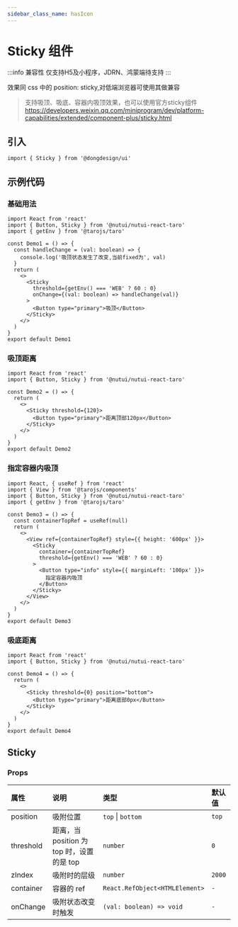```yaml
---
sidebar_class_name: hasIcon
---
```


# Sticky 组件

:::info 兼容性
仅支持H5及小程序，JDRN、鸿蒙端待支持
:::

效果同 css 中的 position: sticky,对低端浏览器可使用其做兼容

> 支持吸顶、吸底、容器内吸顶效果，也可以使用官方sticky组件 https://developers.weixin.qq.com/miniprogram/dev/platform-capabilities/extended/component-plus/sticky.html

## 引入

```tsx
import { Sticky } from '@dongdesign/ui'
```

## 示例代码

### 基础用法

```tsx
import React from 'react'
import { Button, Sticky } from '@nutui/nutui-react-taro'
import { getEnv } from '@tarojs/taro'

const Demo1 = () => {
  const handleChange = (val: boolean) => {
    console.log('吸顶状态发生了改变,当前fixed为', val)
  }
  return (
    <>
      <Sticky
        threshold={getEnv() === 'WEB' ? 60 : 0}
        onChange={(val: boolean) => handleChange(val)}
      >
        <Button type="primary">吸顶</Button>
      </Sticky>
    </>
  )
}
export default Demo1
```

### 吸顶距离

```tsx
import React from 'react'
import { Button, Sticky } from '@nutui/nutui-react-taro'

const Demo2 = () => {
  return (
    <>
      <Sticky threshold={120}>
        <Button type="primary">距离顶部120px</Button>
      </Sticky>
    </>
  )
}
export default Demo2
```

### 指定容器内吸顶

```tsx
import React, { useRef } from 'react'
import { View } from '@tarojs/components'
import { Button, Sticky } from '@nutui/nutui-react-taro'
import { getEnv } from '@tarojs/taro'

const Demo3 = () => {
  const containerTopRef = useRef(null)
  return (
    <>
      <View ref={containerTopRef} style={{ height: '600px' }}>
        <Sticky
          container={containerTopRef}
          threshold={getEnv() === 'WEB' ? 60 : 0}
        >
          <Button type="info" style={{ marginLeft: '100px' }}>
            指定容器内吸顶
          </Button>
        </Sticky>
      </View>
    </>
  )
}
export default Demo3
```

### 吸底距离

```tsx
import React from 'react'
import { Button, Sticky } from '@nutui/nutui-react-taro'

const Demo4 = () => {
  return (
    <>
      <Sticky threshold={0} position="bottom">
        <Button type="primary">距离底部0px</Button>
      </Sticky>
    </>
  )
}
export default Demo4
```

## Sticky

### Props

| 属性 | 说明 | 类型 | 默认值 |
| :--- | :--- | :--- | :--- |
| position | 吸附位置 | `top` \| `bottom` | `top` |
| threshold | 距离，当 position 为 top 时，设置的是 top | `number` | `0` |
| zIndex | 吸附时的层级 | `number` | `2000` |
| container | 容器的 ref | `React.RefObject<HTMLElement>` | `-` |
| onChange | 吸附状态改变时触发 | `(val: boolean) => void` | `-` |
